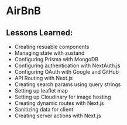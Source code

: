 # AirBnB

## Lessons Learned:

- Creating resuable components
- Managing state with zustand
- Configuring Prisma with MongoDB
- Configuring authentication with NextAuth.js
- Configuring OAuth with Google and GitHub
- API Routing with Next.js
- Creating search params using query strings
- Setting up leaflet map
- Setting up Cloudinary for image hosting
- Creating dynamic routes with Next.js
- Sanitizing data for client
- Creating server actions with Next.js